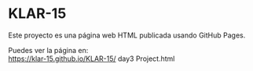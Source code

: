 # KLAR-15

Este proyecto es una página web HTML publicada usando GitHub Pages.

Puedes ver la página en:  
https://klar-15.github.io/KLAR-15/
day3 Project.html
